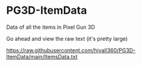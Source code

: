 # PG3D-ItemData
Data of all the items in Pixel Gun 3D

Go ahead and view the raw text (it's pretty large)

https://raw.githubusercontent.com/hiyall360/PG3D-ItemData/main/ItemsData.txt
